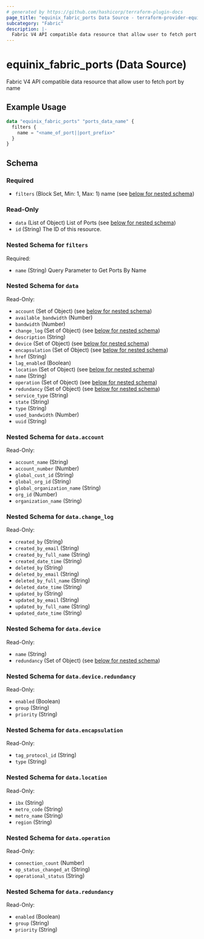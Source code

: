 ```yaml
---
# generated by https://github.com/hashicorp/terraform-plugin-docs
page_title: "equinix_fabric_ports Data Source - terraform-provider-equinix"
subcategory: "Fabric"
description: |-
  Fabric V4 API compatible data resource that allow user to fetch port by name
---
```


# equinix_fabric_ports (Data Source)

Fabric V4 API compatible data resource that allow user to fetch port by name

## Example Usage

```terraform
data "equinix_fabric_ports" "ports_data_name" {
  filters {
    name = "<name_of_port||port_prefix>"
  }
}
```

<!-- schema generated by tfplugindocs -->

## Schema

### Required

- `filters` (Block Set, Min: 1, Max: 1) name (see [below for nested schema](#nestedblock--filters))

### Read-Only

- `data` (List of Object) List of Ports (see [below for nested schema](#nestedatt--data))
- `id` (String) The ID of this resource.

<a id="nestedblock--filters"></a>

### Nested Schema for `filters`

Required:

- `name` (String) Query Parameter to Get Ports By Name

<a id="nestedatt--data"></a>

### Nested Schema for `data`

Read-Only:

- `account` (Set of Object) (see [below for nested schema](#nestedobjatt--data--account))
- `available_bandwidth` (Number)
- `bandwidth` (Number)
- `change_log` (Set of Object) (see [below for nested schema](#nestedobjatt--data--change_log))
- `description` (String)
- `device` (Set of Object) (see [below for nested schema](#nestedobjatt--data--device))
- `encapsulation` (Set of Object) (see [below for nested schema](#nestedobjatt--data--encapsulation))
- `href` (String)
- `lag_enabled` (Boolean)
- `location` (Set of Object) (see [below for nested schema](#nestedobjatt--data--location))
- `name` (String)
- `operation` (Set of Object) (see [below for nested schema](#nestedobjatt--data--operation))
- `redundancy` (Set of Object) (see [below for nested schema](#nestedobjatt--data--redundancy))
- `service_type` (String)
- `state` (String)
- `type` (String)
- `used_bandwidth` (Number)
- `uuid` (String)

<a id="nestedobjatt--data--account"></a>

### Nested Schema for `data.account`

Read-Only:

- `account_name` (String)
- `account_number` (Number)
- `global_cust_id` (String)
- `global_org_id` (String)
- `global_organization_name` (String)
- `org_id` (Number)
- `organization_name` (String)

<a id="nestedobjatt--data--change_log"></a>

### Nested Schema for `data.change_log`

Read-Only:

- `created_by` (String)
- `created_by_email` (String)
- `created_by_full_name` (String)
- `created_date_time` (String)
- `deleted_by` (String)
- `deleted_by_email` (String)
- `deleted_by_full_name` (String)
- `deleted_date_time` (String)
- `updated_by` (String)
- `updated_by_email` (String)
- `updated_by_full_name` (String)
- `updated_date_time` (String)

<a id="nestedobjatt--data--device"></a>

### Nested Schema for `data.device`

Read-Only:

- `name` (String)
- `redundancy` (Set of Object) (see [below for nested schema](#nestedobjatt--data--device--redundancy))

<a id="nestedobjatt--data--device--redundancy"></a>

### Nested Schema for `data.device.redundancy`

Read-Only:

- `enabled` (Boolean)
- `group` (String)
- `priority` (String)

<a id="nestedobjatt--data--encapsulation"></a>

### Nested Schema for `data.encapsulation`

Read-Only:

- `tag_protocol_id` (String)
- `type` (String)

<a id="nestedobjatt--data--location"></a>

### Nested Schema for `data.location`

Read-Only:

- `ibx` (String)
- `metro_code` (String)
- `metro_name` (String)
- `region` (String)

<a id="nestedobjatt--data--operation"></a>

### Nested Schema for `data.operation`

Read-Only:

- `connection_count` (Number)
- `op_status_changed_at` (String)
- `operational_status` (String)

<a id="nestedobjatt--data--redundancy"></a>

### Nested Schema for `data.redundancy`

Read-Only:

- `enabled` (Boolean)
- `group` (String)
- `priority` (String)
